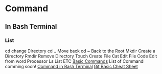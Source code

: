 # Command
## In Bash Terminal
### List
cd change Directory
cd .. Move back
cd ~  Back to the Root
Mkdir  Create a Directory
Rmdir  Remove Directory
Touch  Create File
Cat    Edit File
Code   Edit from word Processor
Ls     List
ETC
[Basic Commands](https://www.git-tower.com/blog/command-line-cheat-sheet/)
List of Command comming soon!
[Command in Bash Terminal](https://www.git-tower.com/blog/media/pages/posts/command-line-cheat-sheet/7c0f8706c6-1678792800/command-line-cheat-sheet-large01.png)
[Git Basic Cheat Sheet](https://rubygarage.s3.amazonaws.com/uploads/article_image/file/599/git-cheatsheet-5.jpg)
